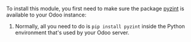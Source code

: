 To install this module, you first need to make sure the package [pyzint](https://pypi.org/project/pyzint/) is available to your Odoo instance:

1. Normally, all you need to do is `pip install pyzint` inside the Python environment that's used by your Odoo server.
